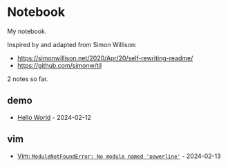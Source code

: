 # Notebook

My notebook.

Inspired by and adapted from Simon Willison:

* https://simonwillison.net/2020/Apr/20/self-rewriting-readme/
* https://github.com/simonw/til

<!-- count starts -->2<!-- count ends --> notes so far.

<!-- index starts -->
## demo

* [Hello World](https://github.com/schu/notebook/blob/main/demo/hello-world.md) - 2024-02-12

## vim

* [Vim: `ModuleNotFoundError: No module named 'powerline'`](https://github.com/schu/notebook/blob/main/vim/vim-powerline-module-not-found-error.md) - 2024-02-13
<!-- index ends -->
